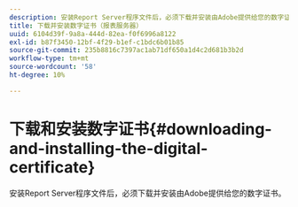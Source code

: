 ```yaml
---
description: 安装Report Server程序文件后，必须下载并安装由Adobe提供给您的数字证书。
title: 下载并安装数字证书（报表服务器）
uuid: 6104d39f-9a8a-444d-82ea-f0f6996a8122
exl-id: b87f3450-12bf-4f29-b1ef-c1bdc6b01b85
source-git-commit: 235b8816c7397ac1ab71df650a1d4c2d681b3b2d
workflow-type: tm+mt
source-wordcount: '58'
ht-degree: 10%

---
```


# 下载和安装数字证书{#downloading-and-installing-the-digital-certificate}

安装Report Server程序文件后，必须下载并安装由Adobe提供给您的数字证书。
